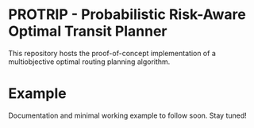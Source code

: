 # PROTRIP - Probabilistic Risk-Aware Optimal Transit Planner

This repository hosts the proof-of-concept implementation of a multiobjective optimal routing planning algorithm.

# Example
Documentation and minimal working example to follow soon. Stay tuned!
